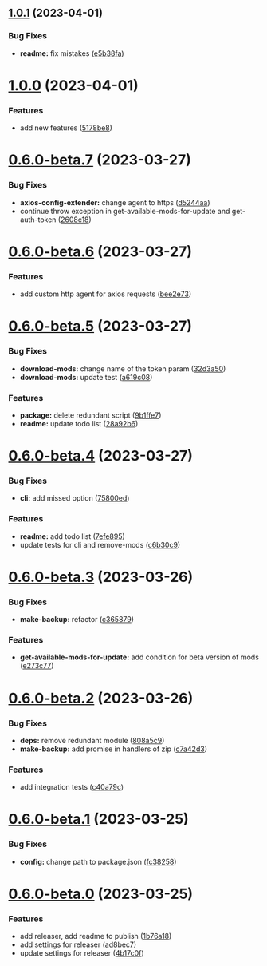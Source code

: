 

## [1.0.1](https://github.com/Makvagabo/updatorio/compare/v1.0.0...v1.0.1) (2023-04-01)


### Bug Fixes

* **readme:** fix mistakes ([e5b38fa](https://github.com/Makvagabo/updatorio/commit/e5b38faafa8028b7b89846c5d4f51d6dab83848f))

# [1.0.0](https://github.com/Makvagabo/updatorio/compare/v0.6.0-beta.7...v1.0.0) (2023-04-01)


### Features

* add new features ([5178be8](https://github.com/Makvagabo/updatorio/commit/5178be805c691a87f99cafda44a3b5ce2fcdb371))

# [0.6.0-beta.7](https://github.com/Makvagabo/updatorio/compare/v0.6.0-beta.6...v0.6.0-beta.7) (2023-03-27)


### Bug Fixes

* **axios-config-extender:** change agent to https ([d5244aa](https://github.com/Makvagabo/updatorio/commit/d5244aa5f086932202128bfb98eed1ee69361c54))
* continue throw exception in get-available-mods-for-update and get-auth-token ([2608c18](https://github.com/Makvagabo/updatorio/commit/2608c18bf06f6db8e430b33d43505b92853e5bc0))

# [0.6.0-beta.6](https://github.com/Makvagabo/updatorio/compare/v0.6.0-beta.5...v0.6.0-beta.6) (2023-03-27)


### Features

* add custom http agent for axios requests ([bee2e73](https://github.com/Makvagabo/updatorio/commit/bee2e7394bec48b112f26a1d087032a384547109))

# [0.6.0-beta.5](https://github.com/Makvagabo/updatorio/compare/v0.6.0-beta.4...v0.6.0-beta.5) (2023-03-27)


### Bug Fixes

* **download-mods:** change name of the token param ([32d3a50](https://github.com/Makvagabo/updatorio/commit/32d3a504c257b51fb5401c4c17d9be9f51d952f0))
* **download-mods:** update test ([a619c08](https://github.com/Makvagabo/updatorio/commit/a619c0895655dd0c2835835359109eddb1bc9d0c))


### Features

* **package:** delete redundant script ([9b1ffe7](https://github.com/Makvagabo/updatorio/commit/9b1ffe791f428363d2a76eba81a55d1a9f8be838))
* **readme:** update todo list ([28a92b6](https://github.com/Makvagabo/updatorio/commit/28a92b6b1c6354e303019403b1d6b75902952dd9))

# [0.6.0-beta.4](https://github.com/Makvagabo/updatorio/compare/v0.6.0-beta.3...v0.6.0-beta.4) (2023-03-27)


### Bug Fixes

* **cli:** add missed option ([75800ed](https://github.com/Makvagabo/updatorio/commit/75800ed2fac7285eb66e189f0d1ce70ee805e6d9))


### Features

* **readme:** add todo list ([7efe895](https://github.com/Makvagabo/updatorio/commit/7efe895c6506fa38cf3f6de2cbdf70bf4552dcc1))
* update tests for cli and remove-mods ([c6b30c9](https://github.com/Makvagabo/updatorio/commit/c6b30c946e77748c4f6391de65eba00e213a1aca))

# [0.6.0-beta.3](https://github.com/Makvagabo/updatorio/compare/v0.6.0-beta.2...v0.6.0-beta.3) (2023-03-26)


### Bug Fixes

* **make-backup:** refactor ([c365879](https://github.com/Makvagabo/updatorio/commit/c3658791022d914041bb00b344bfb047fb55ddfa))


### Features

* **get-available-mods-for-update:** add condition for beta version of mods ([e273c77](https://github.com/Makvagabo/updatorio/commit/e273c77b935abbb1f63770553045bb56b6416649))

# [0.6.0-beta.2](https://github.com/Makvagabo/updatorio/compare/v0.6.0-beta.1...v0.6.0-beta.2) (2023-03-26)


### Bug Fixes

* **deps:** remove redundant module ([808a5c9](https://github.com/Makvagabo/updatorio/commit/808a5c90a05652006e878de9dc39d51e134ccf4c))
* **make-backup:** add promise in handlers of zip ([c7a42d3](https://github.com/Makvagabo/updatorio/commit/c7a42d31e6c0b1f8c2665370d14dceaab0a00406))


### Features

* add integration tests ([c40a79c](https://github.com/Makvagabo/updatorio/commit/c40a79c536e8983d7609002406fb72cf5247476c))

# [0.6.0-beta.1](https://github.com/Makvagabo/updatorio/compare/v0.6.0-beta.0...v0.6.0-beta.1) (2023-03-25)


### Bug Fixes

* **config:** change path to package.json ([fc38258](https://github.com/Makvagabo/updatorio/commit/fc38258866bc35a47a0e8fc02f76971f2e6f0c32))

# [0.6.0-beta.0](https://github.com/Makvagabo/updatorio/compare/v0.5.0...v0.6.0-beta.0) (2023-03-25)


### Features

* add releaser, add readme to publish ([1b76a18](https://github.com/Makvagabo/updatorio/commit/1b76a1832aa5d364468472506f9c186875ed221e))
* add settings for releaser ([ad8bec7](https://github.com/Makvagabo/updatorio/commit/ad8bec7f6e41da7e44ccc0288415793ccde425c0))
* update settings for releaser ([4b17c0f](https://github.com/Makvagabo/updatorio/commit/4b17c0f90d16e9365ccad99658f6108e480896c2))